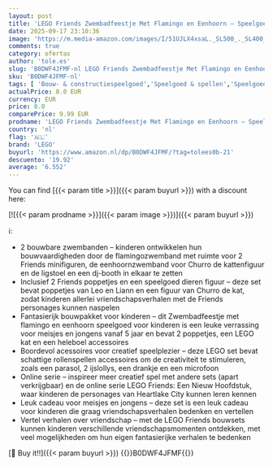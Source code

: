 ```yaml
---
layout: post
title: 'LEGO Friends Zwembadfeestje Met Flamingo en Eenhoorn – Speelgoed Met Dieren Figuren  2 Poppetjes  Zwembanden  Kat Churro en Accessoires Incl. DJ-Booth – Cadeau voor Meisjes Vanaf 5 Jaar – 42658'
date: 2025-09-17 23:10:36
image: 'https://m.media-amazon.com/images/I/51UJLX4xsaL._SL500_._SL400_.jpg'
comments: true
category: ofertas
author: 'tole.es'
slug: 'B0DWF4JFMF-nl LEGO Friends Zwembadfeestje Met Flamingo en Eenhoorn –...'
sku: 'B0DWF4JFMF-nl'
tags: [ 'Bouw- & constructiespeelgoed','Speelgoed & spellen','Speelgoedbouwsets','lego','🇳🇱', ]
actualPrice: 8.0 EUR
currency: EUR
price: 8.0
comparePrice: 9.99 EUR
prodname: 'LEGO Friends Zwembadfeestje Met Flamingo en Eenhoorn – Speelgoed Met Dieren Figuren  2 Poppetjes  Zwembanden  Kat Churro en Accessoires Incl. DJ-Booth – Cadeau voor Meisjes Vanaf 5 Jaar – 42658'
country: 'nl'
flag: '🇳🇱'
brand: 'LEGO'
buyurl: 'https://www.amazon.nl/dp/B0DWF4JFMF/?tag=tolees0b-21'
descuento: '19.92'
average: '6.552'
---
```


You can find [{{< param title >}}]({{< param buyurl >}}) with a discount here:

[![{{< param prodname >}}]({{< param image >}})]({{< param buyurl >}})

ℹ️:

- 2 bouwbare zwembanden – kinderen ontwikkelen hun bouwvaardigheden door de flamingozwemband met ruimte voor 2 Friends minifiguren, de eenhoornzwemband voor Churro de kattenfiguur en de ligstoel en een dj-booth in elkaar te zetten
- Inclusief 2 Friends poppetjes en een speelgoed dieren figuur – deze set bevat poppetjes van Leo en Liann en een figuur van Churro de kat, zodat kinderen allerlei vriendschapsverhalen met de Friends personages kunnen naspelen
- Fantasierijk bouwpakket voor kinderen – dit Zwembadfeestje met flamingo en eenhoorn speelgoed voor kinderen is een leuke verrassing voor meisjes en jongens vanaf 5 jaar en bevat 2 poppetjes, een LEGO kat en een heleboel accessoires
- Boordevol acessoires voor creatief speelplezier – deze LEGO set bevat schattige rollenspellen accessoires om de creativiteit te stimuleren, zoals een parasol, 2 ijslollys, een drankje en een microfoon
- Online serie – inspireer meer creatief spel met andere sets (apart verkrijgbaar) en de online serie LEGO Friends: Een Nieuw Hoofdstuk, waar kinderen de personages van Heartlake City kunnen leren kennen
- Leuk cadeau voor meisjes en jongens – deze set is een leuk cadeau voor kinderen die graag vriendschapsverhalen bedenken en vertellen
- Vertel verhalen over vriendschap – met de LEGO Friends bouwsets kunnen kinderen verschillende vriendschapsmomenten ontdekken, met veel mogelijkheden om hun eigen fantasierijke verhalen te bedenken

[🛒 Buy it!!]({{< param buyurl >}})
{{<world>}}B0DWF4JFMF{{</world>}}

